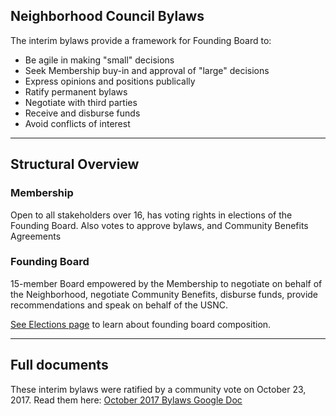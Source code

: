 ## Neighborhood Council Bylaws

The interim bylaws provide a framework for Founding Board to:

* Be agile in making "small" decisions
* Seek Membership buy-in and approval of "large" decisions
* Express opinions and positions publically
* Ratify permanent bylaws
* Negotiate with third parties
* Receive and disburse funds
* Avoid conflicts of interest

****

## Structural Overview	

### Membership

Open to all stakeholders over 16, has voting rights in elections of the Founding Board. Also votes to approve bylaws, and Community Benefits Agreements

### Founding Board

15-member Board empowered by the Membership to negotiate on behalf of the Neighborhood, negotiate Community Benefits, disburse funds, provide recommendations and speak on behalf of the USNC. 

[See Elections page](/elections) to learn about founding board composition.


****

## Full documents

These interim bylaws were ratified by a community vote on October 23, 2017. Read them here: [October 2017 Bylaws Google Doc](https://docs.google.com/document/d/1uf6hVFaPQ8aXF5Ectis_0E4kZJfudzCAczJdVcZ6YAc/edit)

